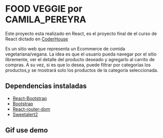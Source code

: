 # FOOD VEGGIE por CAMILA_PEREYRA

Este proyecto esta realizado en React, es el proyecto final de el curso de React dictado en [CoderHouse](https://www.coderhouse.com)

Es un sitio web que representa un Ecommerce de comida vegetariana/vegana. La idea es que el usuario pueda navegar por el sitio libremente, ver el detalle del producto deseado y agregarlo al carrito de compras. A su vez, si es que lo desea, puede filtrar por categorías los productos,y se mostrará solo los productos de la categoría seleccionada. 

## Dependencias instaladas

- [React-Bootstrap](https://react-bootstrap.github.io/)
- [Bootstrap](https://getbootstrap.com/)
- [React-router-dom](https://v5.reactrouter.com/)
- [Sweetalert2](https://sweetalert2.github.io/)


## Gif use demo

